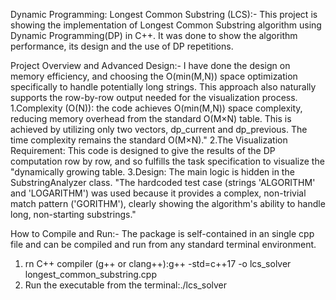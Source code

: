 Dynamic Programming: Longest Common Substring (LCS):-
This project is showing the implementation of Longest Common Substring algorithm using Dynamic Programming(DP)  in C++. It was done to show the  algorithm performance, its design and the use of DP repetitions.

Project Overview and Advanced Design:-
I have done the design on memory efficiency, and choosing the O(min(M,N)) space optimization specifically to handle potentially long strings. This approach also naturally supports the row-by-row output needed for the visualization process.
1.Complexity (O(N)): the code achieves O(min(M,N)) space complexity, reducing memory overhead from the standard O(M×N) table. This is achieved by utilizing only two vectors, dp_current and dp_previous. The time complexity remains the standard O(M×N)."
2.The Visualization Requirement: This code is designed to give the results of the DP computation row by row, and so fulfills the task specification to visualize the "dynamically growing table.
3.Design: The main logic is hidden in the SubstringAnalyzer class. "The hardcoded test case (strings 'ALGORITHM' and 'LOGARITHM') was used because it provides a complex, non-trivial match pattern ('GORITHM'), clearly showing the algorithm's ability to handle long, non-starting substrings."

How to Compile and Run:-
The package is self-contained in an single cpp file and can be compiled and run from any standard terminal environment.

1. rn C++ compiler (g++ or clang++):g++ -std=c++17 -o lcs_solver longest_common_substring.cpp
2. Run the executable from the terminal:./lcs_solver
